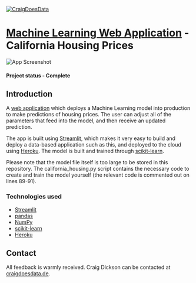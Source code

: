 [![CraigDoesData][logo]][link]

[logo]: https://www.craigdoesdata.de/img/logo/logo.png
[link]: https://www.craigdoesdata.de/


# [Machine Learning Web Application](https://californiahousing.herokuapp.com/) - California Housing Prices


![App Screenshot](https://www.craigdoesdata.de/img/calihousing.jpg)

#### Project status - Complete


## Introduction

A [web application](https://californiahousing.herokuapp.com/) which deploys a Machine Learning model into production to make predictions of housing prices. The user can adjust all of the parameters that feed into the model, and then receive an updated prediction.

The app is built using [Streamlit](https://www.streamlit.io), which makes it very easy to build and deploy a data-based application such as this, and deployed to the cloud using [Heroku](https://www.heroku.com). The model is built and trained through [scikit-learn](https://scikit-learn.org/).

Please note that the model file itself is too large to be stored in this repository. The california_housing.py script contains the necessary code to create and train the model yourself (the relevant code is commented out on lines 89-91).


### Technologies used
* [Streamlit](https://www.streamlit.io)
* [pandas](https://pandas.pydata.org/)
* [NumPy](https://numpy.org)
* [scikit-learn](https://scikit-learn.org/)
* [Heroku](https://www.heroku.com)


## Contact
All feedback is warmly received. Craig Dickson can be contacted at [craigdoesdata.de](https://www.craigdoesdata.de/contact.html).

